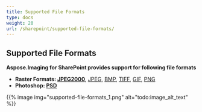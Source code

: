 ```yaml
---
title: Supported File Formats
type: docs
weight: 20
url: /sharepoint/supported-file-formats/
---
```


## **Supported File Formats**
**Aspose.Imaging for SharePoint provides support for following file formats**

- **Raster Formats: [JPEG2000](https://docs.fileformat.com/image/jp2/)**, [JPEG](https://docs.fileformat.com/image/jpeg/), [BMP](https://docs.fileformat.com/image/bmp/), [TIFF](https://docs.fileformat.com/image/tiff/), [GIF](https://docs.fileformat.com/image/gif/), [PNG](https://docs.fileformat.com/image/png/)
- **Photoshop: [PSD](https://docs.fileformat.com/image/psd/)**

{{% image img="supported-file-formats_1.png" alt="todo:image_alt_text" %}}




